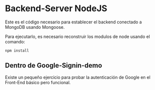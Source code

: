 # Backend-Server NodeJS

Este es el código necesario para establecer el backend conectado a MongoDB usando Mongoose.

Para ejecutarlo, es necesario reconstruir los modulos de node usando el comando:

```
npm install
```

## Dentro de Google-Signin-demo
Existe un pequeño ejercicio para probar la autenticación de Google en el Front-End básico pero funcional.
